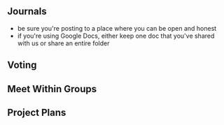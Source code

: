 ## Journals
+ be sure you're posting to a place where you can be open and honest
+ if you're using Google Docs, either keep one doc that you've shared with us or share an entire folder

## Voting

## Meet Within Groups

## Project Plans
